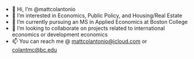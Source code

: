 - 👋 Hi, I’m @mattcolantonio
- 👀 I’m interested in Economics, Public Policy, and Housing/Real Estate
- 🌱 I’m currently pursuing an MS in Applied Economics at Boston College
- 💞️ I’m looking to collaborate on projects related to international economics or development economics
- 📫 You can reach me @ mattcolantonio@icloud.com or colantmc@bc.edu

<!---
mattcolantonio/mattcolantonio is a ✨ special ✨ repository because its `README.md` (this file) appears on your GitHub profile.
You can click the Preview link to take a look at your changes.
--->
